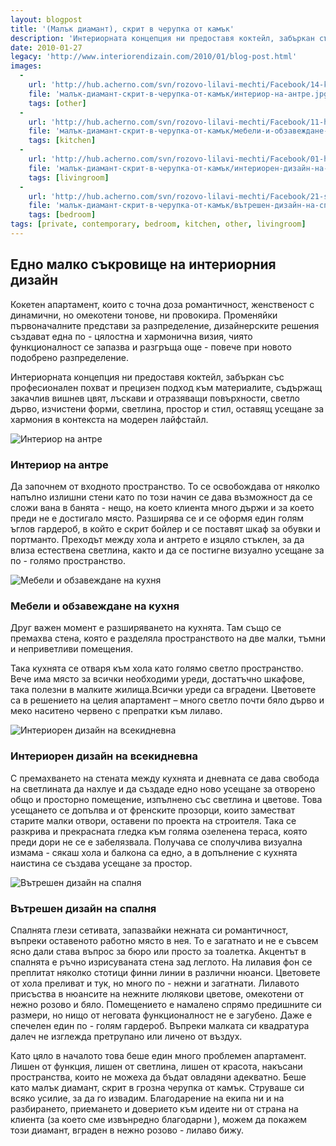 ```yaml
---
layout: blogpost
title: '(Малък диамант), скрит в черупка от камък'
description: 'Интериорната концепция ни предоставя коктейл, забъркан със професионален похват и прецизен подход към материалите, съдържащ закачлив вишнев цвят, лъскави и отразяващи повърхности, светло дърво, изчистени  форми, светлина, простор и стил, оставящ усещане за хармония в контекста на модерен лайфстайл.'
date: 2010-01-27
legacy: 'http://www.interiorendizain.com/2010/01/blog-post.html'
images:
  -
    url: 'http://hub.acherno.com/svn/rozovo-lilavi-mechti/Facebook/14-k.jpg'
    file: 'малък-диамант-скрит-в-черупка-от-камък/интериор-на-антре.jpg'
    tags: [other]
  -
    url: 'http://hub.acherno.com/svn/rozovo-lilavi-mechti/Facebook/11-h.jpg'
    file: 'малък-диамант-скрит-в-черупка-от-камък/мебели-и-обзавеждане-на-кухня.jpg'
    tags: [kitchen]
  -
    url: 'http://hub.acherno.com/svn/rozovo-lilavi-mechti/Facebook/01-h.jpg'
    file: 'малък-диамант-скрит-в-черупка-от-камък/интериорен-дизайн-на-всекидневна.jpg'
    tags: [livingroom]
  -
    url: 'http://hub.acherno.com/svn/rozovo-lilavi-mechti/Facebook/21-s.jpg'
    file: 'малък-диамант-скрит-в-черупка-от-камък/вътрешен-дизайн-на-спалня.jpg'
    tags: [bedroom]
tags: [private, contemporary, bedroom, kitchen, other, livingroom]
---
```

## Едно **малко съкровище** на **интериорния дизайн**
Кокетен апартамент, които с точна доза романтичност, женственост с динамични, но омекотени тонове, ни провокира. Променяйки първоначалните представи за разпределение, дизайнерските решения създават една по - цялостна и хармонична визия, чиято функционалност се запазва и разгръща още - повече при новото подобрено разпределение. 

Интериорната концепция ни предоставя коктейл, забъркан със професионален похват и прецизен подход към материалите, съдържащ закачлив вишнев цвят, лъскави и отразяващи повърхности, светло дърво, изчистени  форми, светлина, простор и стил, оставящ усещане за хармония в контекста на модерен лайфстайл.

![Интериор на антре](малък-диамант-скрит-в-черупка-от-камък/интериор-на-антре.jpg)
### Интериор на **антре**

Да започнем от входното пространство. То се освобождава от няколко напълно излишни  стени като по този начин се дава възможност да се сложи вана в банята - нещо, на което клиента много държи и за което преди не е достигало място. Разширява се и се оформя един голям ъглов гардероб, в който е скрит бойлер и се поставят шкаф за обувки и портманто. 
Преходът между хола и антрето е изцяло стъклен, за да влиза естествена светлина, както и да се постигне визуално усещане за по - голямо пространство. 

![Мебели и обзавеждане на кухня](малък-диамант-скрит-в-черупка-от-камък/мебели-и-обзавеждане-на-кухня.jpg)
### Мебели и обзавеждане на **кухня**

Друг важен момент е разширяването на кухнята. Там също се премахва стена, която е разделяла пространството на две малки, тъмни и неприветливи помещения.

Така кухнята се отваря към хола като голямо светло пространство. Вече има място за всички необходими уреди, достатъчно шкафове, така полезни в малките жилища.Всички уреди са вградени. 
Цветовете са в решението на целия апартамент – много светло почти бяло дърво и меко наситено червено с препратки към лилаво.

![Интериорен дизайн на всекидневна](малък-диамант-скрит-в-черупка-от-камък/интериорен-дизайн-на-всекидневна.jpg)
### Интериорен дизайн на **всекидневна**

С премахването на стената между кухнята и дневната се дава свобода на светлината да нахлуе и да създаде едно ново усещане за отворено общо и просторно помещение, изпълнено със светлина и цветове. Това усещането се допълва и от френските прозорци, които заместват старите малки отвори, оставени по проекта на строителя. Така се разкрива и прекрасната гледка към голяма озеленена тераса, която преди дори не се е забелязвала. Получава  се сполучлива визуална измама  - сякаш хола и балкона са едно, а в допълнение с кухнята наистина се създава усещане за простор.

![Вътрешен дизайн на спалня](малък-диамант-скрит-в-черупка-от-камък/вътрешен-дизайн-на-спалня.jpg)
### Вътрешен дизайн на **спалня**

Спалнята глези сетивата, запазвайки нежната си романтичност, въпреки оставеното работно място в нея. То е загатнато и не е съвсем ясно дали става въпрос за бюро или просто за тоалетка. Акцентът в спалнята е ръчно изрисуваната стена зад леглото. На лилавия фон се преплитат няколко стотици финни линии в различни нюанси. Цветовете от хола преливат и тук, но много по - нежни и загатнати. Лилавото присъства в нюансите на нежните люлякови цветове, омекотени от нежно розово и бяло. Помещението е намалено спрямо предишните си размери, но нищо от неговата функционалност не е загубено. Даже е спечелен един по - голям гардероб. Въпреки малката си квадратура далеч не изглежда претрупано или личено от въздух.

Като цяло в началото това беше един много проблемен апартамент. Лишен от функция, лишен от светлина, лишен от красота, накъсани пространства, които не можеха да бъдат овладяни адекватно. Беше като малък диамант, скрит в грозна черупка от камък. Струваше си всяко усилие, за да го извадим. Благодарение на екипа ни и на разбирането, приемането и доверието към идеите ни от страна на клиента (за което сме извънредно благодарни ), можем да покажем този диамант, вграден в нежно розово - лилаво бижу.